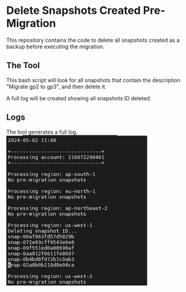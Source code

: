 # Delete Snapshots Created Pre-Migration

This repository contains the code to delete all snapshots created as a backup before executing the migration. 



## The Tool

This bash script will look for all snapshots that contain the description "Migrate gp2 to gp3", and then delete it.

A full log will be created showing all snapshots ID deleted.

## Logs

The tool generates a full log.
![Diagram](../images/deleted_full_log.png)
